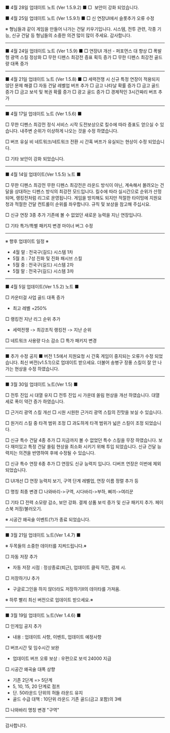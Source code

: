 
■ 4월 28일 업데이트 노트 (Ver 1.5.9.2) ■ 
□  보안이 강화 되었습니다.

■ 4월 25일 업데이트 노트 (Ver 1.5.9.1) ■ 
□ 신 연장UI에서 슬롯추가 오류 수정

※ 형님들과 같이 게임을 만들어 나가는 건달 키우기입니다.
시스템, 전투 관련, 각종 기능, 신규 건달 등 
형님들의 소중한 의견 많이 많이 주세요. 감사합니다.

-----------------------------------------------------------------

■ 4월 24일 업데이트 노트 (Ver 1.5.9) ■ 
□ 연장UI 개선 - 퍼포먼스 대 향상
□ 폭발형 광역 스킬 정상화
□ 무한 디펜스 최강전 증표 획득 증가 
□ 무한 디펜스 최강전 골드량 대폭 증가

-----------------------------------------------------------------

■ 4월 21일 업데이트 노트 (Ver 1.5.8) ■ 
□ 세력전쟁 시 신규 특정 연장이 적용되지 않던 문제 해결
□ 자동 건달 레벨업 버프 추가
□ 금고 나타날 확률 증가
□ 금고 골드 증가
□ 금고 보석 및 복권 확률 증가
□ 광고 골드 증가
□ 경제적인 3시간짜리 버프 추가

-----------------------------------------------------------------

■ 4월 17일 업데이트 노트 (Ver 1.5.6) ■ 

□ 무한 디펜스 최강전 정식 서비스 시작
도전보상으로 킬수에 따라 증표도 얻으실 수 있습니다.
내주변 순위가 이상하게 나오는 것을 수정 하였습니다.

□ 버프 유실
비 네트워크/네트워크 전환 시 간혹 버프가 유실되는 현상이 수정 되었습니다.

□ 기타
보안이 강화 되었습니다.

-----------------------------------------------------------------

■ 4월 14일 업데이트(Ver 1.5.5) 노트 ■

□ 무한 디펜스 최강전
무한 디펜스 최강전은 라운드 방식이 아닌, 계속해서 몰려오는 건달을 상대하는 디펜스 방식의 최강전 모드입니다.
킬수에 따라 실시간으로 순위가 산정되며, 랭킹전처럼 리그로 운영됩니다. 
게임을 방치해도 되지만 적절한 타이밍에 지원요청과 적절한 건달 컨트롤이 순위를 좌우합니다.
규칙 및 보상을 참고해 주십시요.

□ 신규 연장 3종 추가
기존에 볼 수 없었던 새로운 능력을 지닌 연장입니다.

□ 기타
특가/특별 패키지 변경
마이너 버그 수정

-----------------------------------------------------------------

※ 향후 업데이트 일정 ※ 
-  4월 말 : 전국구(길드) 시스템 1차
-  5월 초 : 7성 진화 및 진화 패시브 스킬
-  5월 중 : 전국구(길드) 시스템 2차 
-  5월 말 : 전국구(길드) 시스템 3차

-----------------------------------------------------------------

■ 4월 5일 업데이트(Ver 1.5.2) 노트 ■ 

□ 카운터걸 사업 골드 대폭 증가
- 최고 레벨 +250%

□ 랭킹전 지난 리그 순위 추가
- 세력전쟁 -> 최강조직 랭킹전 -> 지난 순위

□ 네트워크 사용량 다소 감소
□ 특가 패키지 변경

-----------------------------------------------------------------

■ 추가 수정 공지 ■
버전 1.5에서 지원요청 시 간혹 게임이 중지되는 오류가 수정 되었습니다. 최신 버전(v1.5.1)으로 업데이트 받으세요.
더불어 송병구 장풍 스킬이 잘 안 나가는 현상을 수정 하였습니다.

-----------------------------------------------------------------

■ 3월 30일 업데이트 노트(Ver 1.5) ■

□ 전투 진입 시 대열 유지 □ 
전투 진입 시 가운데 쏠림 현상을 개선 하였습니다.
대열 세로 폭이 약간 증가 하였습니다.

□ 근거리 광역 스킬 개선 □ 
시원 시원한 근거리 광역 스킬의 진맛을 보실 수 있습니다.

□ 원거리 스킬 중 타격 범위 조정 □ 
과도하게 타격 범위가 넓은 스킬이 조정 되었습니다.

□ 신규 특수 건달 4종 추가 □ 
지금까지 볼 수 없었던 특수 스킬을 무장 하였습니다.
보다 재미있고 특정 건달 쏠림 현상을 최소화 시키기 위해 투입 되었습니다. 신규 건달 능력치는 의견을 반영하여 후에 수정될 수 있습니다.

□ 신규 특수 연장 6종 추가 □ 
연장도 신규 능력치 입니다.
디버프 연장은 이번에 제외 되었습니다.

□ UI개선 □ 
연장 능력치 보기, 구역 단계 레벨업, 연장 이름 정렬 추가 등

□ 명칭 최종 변경 □ 
나와바리->구역, 시다바리->부하, 삐끼->여리꾼

□ 기타 □ 
전력 소모량 감소, 보안 강화.
결제 상품 보석 증가 및 신규 패키지 추가.
페이스북 저장/불러오기.

※ 시공간 왜곡술 이벤트(?)가 종료 되었습니다.

-----------------------------------------------------------------

■  3월 21일 업데이트 노트(Ver 1.4.7) ■ 

※ 두목들의 소중한 데이터를 지켜드립니다.※

□ 자동 저장 추가
-  자동 저장 시점 : 정상종료(퇴근), 업데이트 클릭 직전, 결제 시.

□ 저장하기U 추가 
-  구글로그인을 하지 않더라도 저장하기II의 데이타를 가져옴.

※ 하루 빨리 최신 버전으로 업데이트 받으세요.※

-----------------------------------------------------------------

■  3월 19일 업데이트 노트(Ver 1.4.6) ■ 

□ 인게임 공지 추가
- 내용 : 업데이트 사항, 이벤트, 업데이트 예정사항

□ 버프시간 및 임수시간 보완
- 업데이트 버프 오류 보상 : 우편으로 보석 24000 지급

□ 시공간 왜곡술 대폭 상향
- 기존 2단계 => 5단계
- 5, 10, 15, 20 단계로 점프
- 단. 50라운드 단위의 허들 라운드 유지
- 골드 수급 대책 : 10단위 라운드 기존 골드(금고 포함)의 3배

□ 나와바리 명칭 변경 "구역"

-----------------------------------------------------------------

감사합니다.

